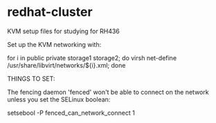 # redhat-cluster
KVM setup files for studying for RH436



Set up the KVM networking with:

for i in public private storage1 storage2; do virsh  net-define /usr/share/libvirt/networks/${i}.xml; done

THINGS TO SET:

The fencing daemon 'fenced' won't be able to connect on the network unless you set the SELinux boolean:

setsebool -P fenced_can_network_connect 1


